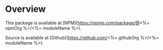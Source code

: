 Overview
========

This package is available at [NPM](https://npmjs.com/package/@<%= npmOrg %>/<%= moduleName %>).

Source is available at [Github](https://github.com/<%= githubOrg %>/<%= moduleName %>).
